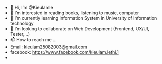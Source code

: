 - 👋 Hi, I’m @Kieulamle
- 👀 I’m interested in reading books, listening to music, computer
- 🌱 I’m currently learning Information System in University of Information technology
- 💞️ I’m looking to collaborate on Web Development (Frontend, UX/UI, Tester,...)
- 📫 How to reach me ...
- Email: kieulam25082003@gmail.com
- facebook: https://www.facebook.com/kieulam.lethi.1
- 

<!---
Kieulamle/Kieulamle is a ✨ special ✨ repository because its `README.md` (this file) appears on your GitHub profile.
You can click the Preview link to take a look at your changes.
--->
